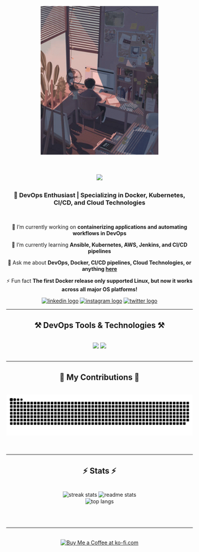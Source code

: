 <div align="center">
  <img height="400" src="/Photos/github.gif" />
</div>

###


<h1 align="center">
    <img src="https://readme-typing-svg.herokuapp.com/?font=Righteous&size=35&center=true&vCenter=true&width=500&height=70&duration=4000&lines=Hi+There!+👋;+I'm+Dhruv+Rajvanshi!;" />
</h1>

<h3 align="center">🚀 DevOps Enthusiast | Specializing in Docker, Kubernetes, CI/CD, and Cloud Technologies</h3>

<br/>

<div align="center">
 
 🔭 I’m currently working on **containerizing applications and automating workflows in DevOps**

 🌱 I’m currently learning **Ansible, Kubernetes, AWS, Jenkins, and CI/CD pipelines**

💬 Ask me about **DevOps, Docker, CI/CD pipelines, Cloud Technologies, or anything [here](https://github.com/Dhruv-Rajvanshi/Dhruv-Rajvanshi/issues)**

⚡ Fun fact **The first Docker release only supported Linux, but now it works across all major OS platforms!**

 </div>
 
<div align="center">
 <a href="https://www.linkedin.com/in/dhruv-rajvanshi-57bbb4223/"> <img src="https://img.shields.io/static/v1?message=LinkedIn&logo=linkedin&label=&color=0077B5&logoColor=white&labelColor=&style=for-the-badge" height="30" alt="linkedin logo"  /></a>
  <a href="https://www.instagram.com/dhruv_rajvanshi_/?hl=en"><img src="https://img.shields.io/static/v1?message=Instagram&logo=instagram&label=&color=FF0000&logoColor=white&labelColor=&style=for-the-badge" height="30" alt="instagram logo"  /></a>
 <a href="https://x.com/dhruvRajvanshi4"> <img src="https://img.shields.io/static/v1?message=Twitter&logo=twitter&label=&color=1DA1F2&logoColor=white&labelColor=&style=for-the-badge" height="30" alt="twitter logo"  /></a>
</div>

 <hr/>
 
<h2 align="center">⚒️ DevOps Tools & Technologies ⚒️</h2>
<br/>
<div align="center">
    <img src="https://skillicons.dev/icons?i=docker,kubernetes,aws,jenkins,git,github,vscode,linux,bash" />
    <img src="https://skillicons.dev/icons?i=python,flask,nodejs,mysql,java,html,css,mongodb,mysql,bootstrap,php,javascript,c,firebase,wordpress" /><br>
</div>

<br/>
<hr/>

<div align="center">
  <h2>🐍 My Contributions 🐍</h2>
  <br>
  <img src="https://github.com/Dhruv-Rajvanshi/Dhruv-Rajvanshi/blob/output/github-contribution-grid-snake.svg" alt="snake animation" />
  <br/><br/><br/>
</div>


<hr/>

<h2 align="center">⚡ Stats ⚡</h2>
<br>
<div align=center>
  <img width=390 src="https://github-readme-streak-stats.vercel.app/?user=Dhruv-Rajvanshi&count_private=true&theme=react&border_radius=10" alt="streak stats"/>
  <img width=390 src="https://github-readme-stats.vercel.app/api?username=Dhruv-Rajvanshi&count_private=true&show_icons=true&theme=react&rank_icon=github&border_radius=10" alt="readme stats" />
  <br/>
  <img width=325 align="center" src="https://github-readme-stats.vercel.app/api/top-langs/?username=Dhruv-Rajvanshi&hide=HTML&langs_count=8&layout=compact&theme=react&border_radius=10&size_weight=0.5&count_weight=0.5&exclude_repo=github-readme-stats" alt="top langs" />
</div>

<br/><br/>

<hr/>

<br/>

<div align="center">
<a href='https://ko-fi.com/V7V4RAK9C' target='_blank'><img height='64' style='border:0px;height:64px;' src='https://storage.ko-fi.com/cdn/kofi1.png?v=3' border='0' alt='Buy Me a Coffee at ko-fi.com' /></a>
</div>

<br/>

